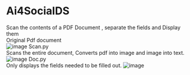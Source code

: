 # Ai4SocialDS
Scan the contents of a PDF Document , separate the fields and Display them<br>
Original Pdf document<br>
![image](https://github.com/rohankant/Ai4SocialDS/assets/85503948/61b32db2-a139-449f-baf6-c91eb4aebdd6)
Scan.py<br> Scans the entire document, Converts pdf into image and image into text.
![image](https://github.com/rohankant/Ai4SocialDS/assets/85503948/1963ab92-03c8-4b70-aa45-f719d186f00b)
Doc.py<br> Only displays the fields needed to be filled out.
![image](https://github.com/rohankant/Ai4SocialDS/assets/85503948/4613a7db-5955-42ee-a9d2-183587133c3c)

